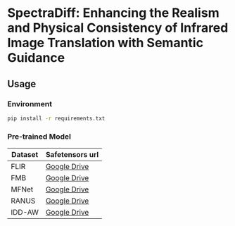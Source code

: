 # SpectraDiff: Enhancing the Realism and Physical Consistency of Infrared Image Translation with Semantic Guidance

## Usage

### Environment
```bash
pip install -r requirements.txt
```

### Pre-trained Model
| Dataset     | Safetensors url|
|-------------|----------------|
| FLIR        | [Google Drive](https://github.com/anon045/SpectraDiff) |
| FMB         | [Google Drive](https://github.com/anon045/SpectraDiff) |
| MFNet       | [Google Drive](https://github.com/anon045/SpectraDiff) |
| RANUS       | [Google Drive](https://github.com/anon045/SpectraDiff) |
| IDD-AW      | [Google Drive](https://github.com/anon045/SpectraDiff) |
